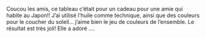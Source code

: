 Coucou les amis, ce tableau c’était pour un cadeau pour une amie qui habite au Japon!! J’ai utilisé l’huile comme technique, ainsi que des couleurs pour le coucher du soleil… j’aime bien le jeu de couleurs de l’ensemble. Le résultat est très joli! Elle a adoré ….